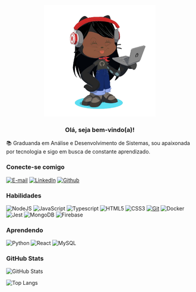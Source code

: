 <div align="center">
    <img src=".//img/icon-perfil-readme.png" alt="icon-github" width="300" />
</div>

<h3 align="center">Olá, seja bem-vindo(a)!</h3>

📚 Graduanda em Análise e Desenvolvimento de Sistemas, sou apaixonada por tecnologia e sigo em busca de constante aprendizado.

### Conecte-se comigo

[![E-mail](https://img.shields.io/badge/Gmail-320032?style=flat&logo=gmail&logoColor=red)](biiaribeiro60@gmail.com)
[![LinkedIn](https://img.shields.io/badge/-LinkedIn-320032?style=flat&logo=linkedin&logoColor=blue)](https://www.linkedin.com/in/beatriz-ribeiro-dev)
[![Github](https://img.shields.io/badge/-Github-320032?style=flat&logo=github&logoColor=white)](https://github.com/Biiars00)

### Habilidades

![NodeJS](https://img.shields.io/badge/Node.js-320032?style=flat&logo=node.js&logoColor=green)
![JavaScript](https://img.shields.io/badge/JavaScript-320032?style=flat&logo=javascript&logoColor=yellow)
![Typescript](https://img.shields.io/badge/Typescript-320032?style=flat&logo=typescript&logoColor=blue)
![HTML5](https://img.shields.io/badge/HTML-320032?style=flat&logo=html5&logoColor=orange)
![CSS3](https://img.shields.io/badge/CSS3-320032?style=flat&logo=css3&logoColor=blue)
[![Git](https://img.shields.io/badge/Git-320032?style=flat&logo=git&logoColor=red)](https://git-scm.com/doc)
![Docker](https://img.shields.io/badge/Docker-320032?style=flat&logo=docker&logoColor=blue)
![Jest](https://img.shields.io/badge/Jest-320032?style=flat&logo=jest&logoColor=red)
![MongoDB](https://img.shields.io/badge/MongoDB-320032?style=flat&logo=mongodb&logoColor=green)
![Firebase](https://img.shields.io/badge/Firebase-320032?style=flat&logo=firebase&logoColor=yellow)

### Aprendendo

![Python](https://img.shields.io/badge/Python-320032?style=flat&logo=python&logoColor=yellow)
![React](https://img.shields.io/badge/React-320032?style=flat&logo=react&logoColor=green)
![MySQL](https://img.shields.io/badge/MySQL-320032?style=flat&logo=mysql&logoColor=blue)

### GitHub Stats

![GitHub Stats](https://github-readme-stats.vercel.app/api?username=Biiars00&theme=transparent&bg_color=320032&border_color=BD1550&show_icons=true&icon_color=BD1550&title_color=BD1550&text_color=FFF)

![Top Langs](https://github-readme-stats-git-masterrstaa-rickstaa.vercel.app/api/top-langs/?username=Biiars00&layout=compact&bg_color=320032&border_color=BD1550&title_color=BD1550&text_color=FFF)

